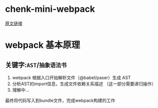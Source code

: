 # chenk-mini-webpack

[原文链接](https://jelly.jd.com/article/5fe434e8dfdd9d014fbb7584)

# webpack 基本原理

## 关键字:`AST`/`抽象语法书`

1. webpack 根据入口开始解析文件（@babel/paser）生成 AST
2. 分析AST的import信息，生成文件依赖关系描述 （这一部分需要递归操作）
3. 理解中...

最终将代码写入到bundle文件，完成webpack构建的工作
